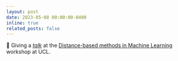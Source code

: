 ```yaml
---
layout: post
date: 2023-05-08 00:00:00-0400
inline: true
related_posts: false
---
```


💬 Giving a [*talk*](https://www.youtube.com/watch?v=exhkRsqq6HA) at the [Distance-based methods in Machine Learning](https://dbmml.github.io/) workshop at UCL. 
